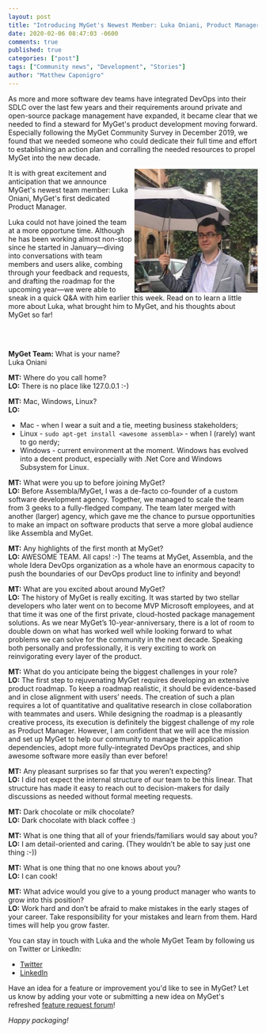 ```yaml
---
layout: post
title: "Introducing MyGet's Newest Member: Luka Oniani, Product Manager"
date: 2020-02-06 08:47:03 -0600
comments: true
published: true
categories: ["post"]
tags: ["Community news", "Development", "Stories"]
author: "Matthew Caponigro"
---
```

As more and more software dev teams have integrated DevOps into their SDLC over the last few years and their requirements around private and open-source package management have expanded, it became clear that we needed to find a steward for MyGet's product development moving forward. Especially following the MyGet Community Survey in December 2019, we found that we needed someone who could dedicate their full time and effort to establishing an action plan and corralling the needed resources to propel MyGet into the new decade.

<img src="/images/2020/luka-o.png" alt="Introducing Luka Oniani, MyGet Product Manager" align="right" style="max-height: 250px; max-width: 250px;" />

It is with great excitement and anticipation that we announce MyGet's newest team member: Luka Oniani, MyGet's first dedicated Product Manager. 

Luka could not have joined the team at a more opportune time. Although he has been working almost non-stop since he started in January—diving into conversations with team members and users alike, combing through your feedback and requests, and drafting the roadmap for the upcoming year—we were able to sneak in a quick Q&A with him earlier this week. Read on to learn a little more about Luka, what brought him to MyGet, and his thoughts about MyGet so far!

<br>
<br>

**MyGet Team:** What is your name?  
Luka Oniani

**MT:** Where do you call home?  
**LO:** There is no place like 127.0.0.1 :-) 

**MT:** Mac, Windows, Linux?  
**LO:**
* Mac - when I wear a suit and a tie, meeting business stakeholders;
* Linux - `sudo apt-get install <awesome assembla>` - when I (rarely) want to go nerdy;
* Windows - current environment at the moment. Windows has evolved into a decent product, especially with .Net Core and Windows Subsystem for Linux.

**MT:** What were you up to before joining MyGet?  
**LO:** Before Assembla/MyGet, I was a de-facto co-founder of a custom software development agency. Together, we managed to scale the team from 3 geeks to a fully-fledged company. The team later merged with another (larger) agency, which gave me the chance to pursue opportunities to make an impact on software products that serve a more global audience like Assembla and MyGet. 

**MT:** Any highlights of the first month at MyGet?  
**LO:** AWESOME TEAM. All caps! :-) The teams at MyGet, Assembla, and the whole Idera DevOps organization as a whole have an enormous capacity to push the boundaries of our DevOps product line to infinity and beyond!

**MT:** What are you excited about around MyGet?  
**LO:** The history of MyGet is really exciting. It was started by two stellar developers who later went on to become MVP Microsoft employees, and at that time it was one of the first private, cloud-hosted package management solutions. As we near MyGet’s 10-year-anniversary, there is a lot of room to double down on what has worked well while looking forward to what problems we can solve for the community in the next decade. Speaking both personally and professionally, it is very exciting to work on reinvigorating every layer of the product.

**MT:** What do you anticipate being the biggest challenges in your role?  
**LO:** The first step to rejuvenating MyGet requires developing an extensive product roadmap. To keep a roadmap realistic, it should be evidence-based and in close alignment with users’ needs. The creation of such a plan requires a lot of quantitative and qualitative research in close collaboration with teammates and users. While designing the roadmap is a pleasantly creative process, its execution is definitely the biggest challenge of my role as Product Manager. However, I am confident that we will ace the mission and set up MyGet to help our community to manage their application dependencies, adopt more fully-integrated DevOps practices, and ship awesome software more easily than ever before!

**MT:** Any pleasant surprises so far that you weren’t expecting?  
**LO:** I did not expect the internal structure of our team to be this linear. That structure has made it easy to reach out to decision-makers for daily discussions as needed without formal meeting requests.

**MT:** Dark chocolate or milk chocolate?  
**LO:** Dark chocolate with black coffee :) 

**MT:** What is one thing that all of your friends/familiars would say about you?  
**LO:** I am detail-oriented and caring. (They wouldn’t be able to say just one thing :-))

**MT:** What is one thing that no one knows about you?  
**LO:** I can cook!

**MT:** What advice would you give to a young product manager who wants to grow into this position?  
**LO:** Work hard and don’t be afraid to make mistakes in the early stages of your career. Take responsibility for your mistakes and learn from them. Hard times will help you grow faster. 

You can stay in touch with Luka and the whole MyGet Team by following us on Twitter or LinkedIn:
* [Twitter](https://twitter.com/MyGetTeam)
* [LinkedIn](https://www.linkedin.com/company/myget/)

Have an idea for a feature or improvement you'd like to see in MyGet? Let us know by adding your vote or submitting a new idea on MyGet's refreshed [feature request forum](https://myget.uservoice.com/forums/135675-general/filters/top)!

*Happy packaging!*
